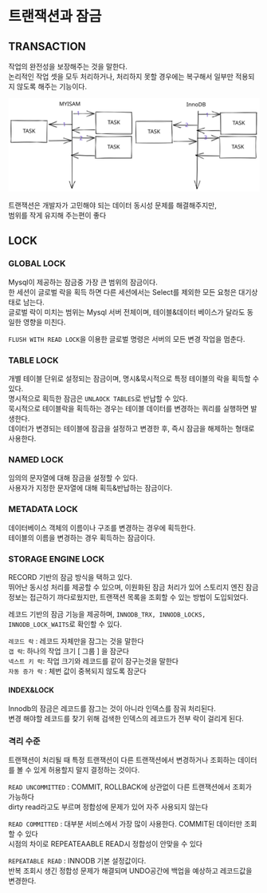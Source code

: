 # 트랜잭션과 잠금

## TRANSACTION

작업의 완전성을 보장해주는 것을 말한다.\
논리적인 작업 셋을 모두 처리하거나, 처리하지 못할 경우에는 복구해서 일부만 적용되지 않도록 해주는 기능이다.

<img src="../../../../.gitbook/assets/file.excalidraw (1) (1) (1) (1) (1).svg" alt="" class="gitbook-drawing">

트랜잭션은 개발자가 고민해야 되는 데이터 동시성 문제를 해결해주지만,\
범위를 작게 유지해 주는편이 좋다

## LOCK

### GLOBAL LOCK

Mysql이 제공하는 잠금중 가장 큰 범위의 잠금이다.\
한 세션이 글로벌 락을 획득 하면 다른 세션에서는 Select를 제외한 모든 요청은 대기상태로 남는다.\
글로벌 락이 미치는 범위는 Mysql 서버 전체이며, 테이블&데이터 베이스가 달라도 동일한 영향을 미친다.

`FLUSH WITH READ LOCK`을 이용한 글로벌 명령은 서버의 모든 변경 작업을 멈춘다.

### TABLE LOCK

개별 테이블 단위로 설정되는 잠금이며, 명시&묵시적으로 특정 테이블의 락을 획득할 수 있다.\
명시적으로 획득한 잠금은 `UNLAOCK TABLES`로 반납할 수 있다.\
묵시적으로 테이블락을 획득하는 경우는 테이블 데이터를 변경하는 쿼리를 실행하면 발생한다.\
데이터가 변경되는 테이블에 잠금을 설정하고 변경한 후, 즉시 잠금을 해제하는 형태로 사용한다.

### NAMED LOCK

임의의 문자열에 대해 잠금을 설정할 수 있다.\
사용자가 지정한 문자열에 대해 획득&반납하는 잠금이다.

### METADATA LOCK

데이터베이스 객체의 이름이나 구조를 변경하는 경우에 획득한다.\
테이블의 이름을 변경하는 경우 획득하는 잠금이다.

### STORAGE ENGINE LOCK

RECORD 기반의 잠금 방식을 택하고 있다.\
뛰어난 동시성 처리를 제공할 수 있으며, 이원화된 잠금 처리가 있어 스토리지 엔진 잠금 정보는 접근하기 까다로웠지만, 트랜잭션 목록을 조회할 수 있는 방법이 도입되었다.

레코드 기반의 잠금 기능을 제공하며, `INNODB_TRX, INNODB_LOCKS, INNODB_LOCK_WAITS`로 확인할 수 있다.

`레코드 락` : 레코드 자체만을 잠그는 것을 말한다\
`갭 락`: 하나의 작업 크기 \[ 그룹 ] 을 잠군다\
`넥스트 키 락`: 작업 크기와 레코드를 같이 잠구는것을 말한다\
`자동 증가 락` : 체번 값이 중복되지 않도록 잠군다

#### INDEX\&LOCK

Innodb의 잠금은 레코드를 잠그는 것이 아니라 인덱스를 잠궈 처리된다.\
변경 해야할 레코드를 찾기 위해 검색한 인덱스의 레코드가 전부 락이 걸리게 된다.



### 격리 수준

트랜잭션이 처리될 때 특정 트랜잭션이 다른 트랜잭션에서 변경하거나 조회하는 데이터를 볼 수 있게 허용할지 말지 결정하는 것이다.

`READ UNCOMMITTED` : COMMIT, ROLLBACK에 상관없이 다른 트랜잭션에서 조회가 가능하다\
dirty read라고도 부르며 정합성에 문제가 있어 자주 사용되지 않는다

`READ COMMITTED` : 대부분 서비스에서 가장 많이 사용한다. COMMIT된 데이터만 조회할 수 있다\
시점의 차이로 REPEATEAABLE READ시 정합성이 안맞을 수 있다

`REPEATABLE READ` : INNODB 기본 설정값이다. \
반복 조회시 생긴 정합성 문제가 해결되며 UNDO공간에 백업을 예상하고 레코드값을 변경한다.

